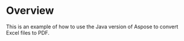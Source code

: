 # Overview

This is an example of how to use the Java version of Aspose to convert Excel files to PDF.
